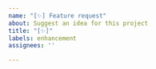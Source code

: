```yaml
---
name: "[✨] Feature request"
about: Suggest an idea for this project
title: "[✨]"
labels: enhancement
assignees: ''

---
```


<!--- Describe your idea here -->

<!--- Describe your solution here -->
